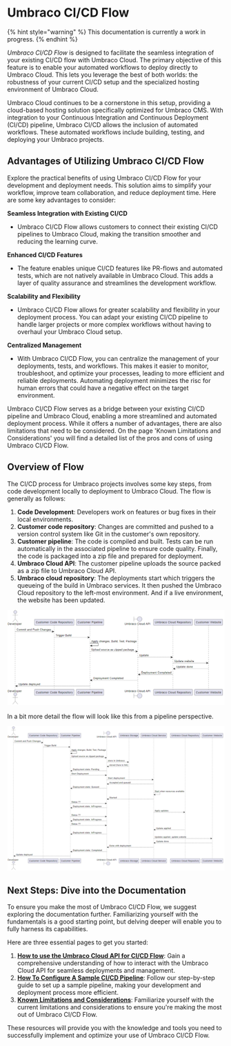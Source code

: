 # Umbraco CI/CD Flow



{% hint style="warning" %}
This documentation is currently a work in progress.
{% endhint %}

_Umbraco CI/CD Flow_ is designed to facilitate the seamless integration of your existing CI/CD flow with Umbraco Cloud. The primary objective of this feature is to enable your automated workflows to deploy directly to Umbraco Cloud. This lets you leverage the best of both worlds: the robustness of your current CI/CD setup and the specialized hosting environment of Umbraco Cloud.

Umbraco Cloud continues to be a cornerstone in this setup, providing a cloud-based hosting solution specifically optimized for Umbraco CMS. With integration to your Continuous Integration and Continuous Deployment (CI/CD) pipeline, Umbraco CI/CD allows the inclusion of automated workflows. These automated workflows include building, testing, and deploying your Umbraco projects.

## Advantages of Utilizing Umbraco CI/CD Flow

Explore the practical benefits of using Umbraco CI/CD Flow for your development and deployment needs. This solution aims to simplify your workflow, improve team collaboration, and reduce deployment time. Here are some key advantages to consider:

**Seamless Integration with Existing CI/CD**

* Umbraco CI/CD Flow allows customers to connect their existing CI/CD pipelines to Umbraco Cloud, making the transition smoother and reducing the learning curve.

**Enhanced CI/CD Features**

* The feature enables unique CI/CD features like PR-flows and automated tests, which are not natively available in Umbraco Cloud. This adds a layer of quality assurance and streamlines the development workflow.

**Scalability and Flexibility**

* Umbraco CI/CD Flow allows for greater scalability and flexibility in your deployment process. You can adapt your existing CI/CD pipeline to handle larger projects or more complex workflows without having to overhaul your Umbraco Cloud setup.

**Centralized Management**

* With Umbraco CI/CD Flow, you can centralize the management of your deployments, tests, and workflows. This makes it easier to monitor, troubleshoot, and optimize your processes, leading to more efficient and reliable deployments. Automating deployment minimizes the risc for human errors that could have a negative effect on the target environment.

Umbraco CI/CD Flow serves as a bridge between your existing CI/CD pipeline and Umbraco Cloud, enabling a more streamlined and automated deployment process. While it offers a number of advantages, there are also limitations that need to be considered. On the page 'Known Limitations and Considerations' you will find a detailed list of the pros and cons of using Umbraco CI/CD Flow.

## Overview of Flow

The CI/CD process for Umbraco projects involves some key steps, from code development locally to deployment to Umbraco Cloud. The flow is generally as follows:

1. **Code Development**: Developers work on features or bug fixes in their local environments.
2. **Customer code repository**: Changes are committed and pushed to a version control system like Git in the customer's own repository.
3. **Customer pipeline**: The code is compiled and built. Tests can be run automatically in the associated pipeline to ensure code quality. Finally, the code is packaged into a zip file and prepared for deployment.
4. **Umbraco Cloud API**: The customer pipeline uploads the source packed as a zip file to Umbraco Cloud API.
5. **Umbraco cloud repository**: The deployments start which triggers the queueing of the build in Umbraco services. It then pushed the Umbraco Cloud repository to the left-most environment. And if a live environment, the website has been updated.

![Basic overview](../../images/NewBasicFlow.png)

In a bit more detail the flow will look like this from a pipeline perspective.

![Detailed overview](../../images/NewAdvancedFlow.png)

## Next Steps: Dive into the Documentation

To ensure you make the most of Umbraco CI/CD Flow, we suggest exploring the documentation further. Familiarizing yourself with the fundamentals is a good starting point, but delving deeper will enable you to fully harness its capabilities.&#x20;

Here are three essential pages to get you started:

1. [**How to use the Umbraco Cloud API for CI/CD Flow**](UmbracoCloudApi.md): Gain a comprehensive understanding of how to interact with the Umbraco Cloud API for seamless deployments and management.
2. [**How To Configure A Sample CI/CD Pipeline**](SampleCiCdPipeline.md): Follow our step-by-step guide to set up a sample pipeline, making your development and deployment process more efficient.
3. [**Known Limitations and Considerations**](KnownLimitationsAndConsiderations.md): Familiarize yourself with the current limitations and considerations to ensure you're making the most out of Umbraco CI/CD Flow.

These resources will provide you with the knowledge and tools you need to successfully implement and optimize your use of Umbraco CI/CD Flow.
